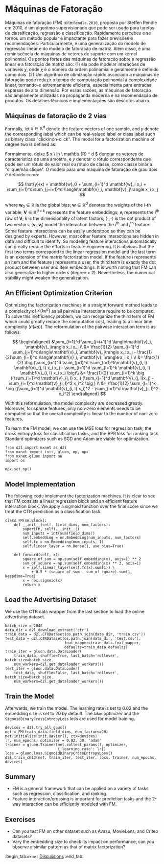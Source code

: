 # Máquinas de Fatoração

Máquinas de fatoração (FM) :cite:`Rendle.2010`, proposto por Steffen Rendle em 2010, é um algoritmo supervisionado que pode ser usado para tarefas de classificação, regressão e classificação. Rapidamente percebeu e se tornou um método popular e impactante para fazer previsões e recomendações. Particularmente, é uma generalização do modelo de regressão linear e do modelo de fatoração de matriz. Além disso, é uma reminiscência de máquinas de vetores de suporte com um kernel polinomial. Os pontos fortes das máquinas de fatoração sobre a regressão linear e a fatoração de matriz são: (1) ela pode modelar interações de variáveis ​​$\chi$, onde $\chi$ é o número da ordem polinomial e geralmente é definido como dois. (2) Um algoritmo de otimização rápido associado a máquinas de fatoração pode reduzir o tempo de computação polinomial à complexidade linear, tornando-o extremamente eficiente, especialmente para entradas esparsas de alta dimensão. Por essas razões, as máquinas de fatoração são amplamente utilizadas na propaganda moderna e na recomendação de produtos. Os detalhes técnicos e implementações são descritos abaixo.


## Máquinas de fatoração de 2 vias

Formally, let $x \in \mathbb{R}^d$ denote the feature vectors of one sample, and $y$ denote the corresponding label which can be real-valued label or class label such as binary class "click/non-click". The model for a factorization machine of degree two is defined as:

Formalmente, deixe $ x \ in \ mathbb {R} ^ d $ denotar os vetores de característica de uma amostra, e $y$ denotar o rótulo correspondente que pode ser um rótulo de valor real ou rótulo de classe, como classe binária "clique/não clique". O modelo para uma máquina de fatoração de grau dois é definido como:

$$
\hat{y}(x) = \mathbf{w}_0 + \sum_{i=1}^d \mathbf{w}_i x_i + \sum_{i=1}^d\sum_{j=i+1}^d \langle\mathbf{v}_i, \mathbf{v}_j\rangle x_i x_j
$$

where $\mathbf{w}_0 \in \mathbb{R}$ is the global bias; $\mathbf{w} \in \mathbb{R}^d$ denotes the weights of the i-th variable; $\mathbf{V} \in \mathbb{R}^{d\times k}$ represents the feature embeddings; $\mathbf{v}_i$ represents the $i^\mathrm{th}$ row of $\mathbf{V}$; $k$ is the dimensionality of latent factors; $\langle\cdot, \cdot \rangle$ is the dot product of two vectors.  $\langle \mathbf{v}_i, \mathbf{v}_j \rangle$ model the interaction between the $i^\mathrm{th}$ and $j^\mathrm{th}$ feature. Some feature interactions can be easily understood so they can be designed by experts. However, most other feature interactions are hidden in data and difficult to identify. So modeling feature interactions automatically can greatly reduce the efforts in feature engineering. It is obvious that the first two terms correspond to the linear regression model and the last term is an extension of the matrix factorization model. If the feature $i$ represents an item and the feature $j$ represents a user, the third term is exactly the dot product between user and item embeddings. It is worth noting that FM can also generalize to higher orders (degree > 2). Nevertheless, the numerical stability might weaken the generalization.  
 

## An Efficient Optimization Criterion

Optimizing the factorization machines in a  straight forward method leads to a complexity of $\mathcal{O}(kd^2)$ as all pairwise interactions require to be computed. To solve this inefficiency problem, we can reorganize the third term of FM which could greatly reduce the computation cost, leading to a linear time complexity ($\mathcal{O}(kd)$).  The reformulation of the pairwise interaction term is as follows:

$$
\begin{aligned}
&\sum_{i=1}^d \sum_{j=i+1}^d \langle\mathbf{v}_i, \mathbf{v}_j\rangle x_i x_j \\
 &= \frac{1}{2} \sum_{i=1}^d \sum_{j=1}^d\langle\mathbf{v}_i, \mathbf{v}_j\rangle x_i x_j - \frac{1}{2}\sum_{i=1}^d \langle\mathbf{v}_i, \mathbf{v}_i\rangle x_i x_i \\
 &= \frac{1}{2} \big (\sum_{i=1}^d \sum_{j=1}^d \sum_{l=1}^k\mathbf{v}_{i, l} \mathbf{v}_{j, l} x_i x_j - \sum_{i=1}^d \sum_{l=1}^k \mathbf{v}_{i, l} \mathbf{v}_{i, l} x_i x_i \big)\\
 &=  \frac{1}{2} \sum_{l=1}^k \big ((\sum_{i=1}^d \mathbf{v}_{i, l} x_i) (\sum_{j=1}^d \mathbf{v}_{j, l}x_j) - \sum_{i=1}^d \mathbf{v}_{i, l}^2 x_i^2 \big ) \\
 &= \frac{1}{2} \sum_{l=1}^k \big ((\sum_{i=1}^d \mathbf{v}_{i, l} x_i)^2 - \sum_{i=1}^d \mathbf{v}_{i, l}^2 x_i^2)
 \end{aligned}
$$

With this reformulation, the model complexity are decreased greatly. Moreover, for sparse features, only non-zero elements needs to be computed so that the overall complexity is linear to the number of non-zero features. 

To learn the FM model, we can use the MSE loss for regression task, the cross entropy loss for classification tasks, and the BPR loss for ranking task. Standard optimizers such as SGD and Adam are viable for optimization.

```{.python .input  n=2}
from d2l import mxnet as d2l
from mxnet import init, gluon, np, npx
from mxnet.gluon import nn
import os

npx.set_np()
```

## Model Implementation
The following code implement the factorization machines. It is clear to see that FM consists a linear regression block and an efficient feature interaction block. We apply a sigmoid function over the final score since we treat the CTR prediction as a classification task.

```{.python .input  n=2}
class FM(nn.Block):
    def __init__(self, field_dims, num_factors):
        super(FM, self).__init__()
        num_inputs = int(sum(field_dims))
        self.embedding = nn.Embedding(num_inputs, num_factors)
        self.fc = nn.Embedding(num_inputs, 1)
        self.linear_layer = nn.Dense(1, use_bias=True)
        
    def forward(self, x):
        square_of_sum = np.sum(self.embedding(x), axis=1) ** 2
        sum_of_square = np.sum(self.embedding(x) ** 2, axis=1)
        x = self.linear_layer(self.fc(x).sum(1)) \
            + 0.5 * (square_of_sum - sum_of_square).sum(1, keepdims=True)
        x = npx.sigmoid(x)
        return x
```

## Load the Advertising Dataset
We use the CTR data wrapper from the last section to load the online advertising dataset.

```{.python .input  n=3}
batch_size = 2048
data_dir = d2l.download_extract('ctr')
train_data = d2l.CTRDataset(os.path.join(data_dir, 'train.csv'))
test_data = d2l.CTRDataset(os.path.join(data_dir, 'test.csv'),
                           feat_mapper=train_data.feat_mapper,
                           defaults=train_data.defaults)
train_iter = gluon.data.DataLoader(
    train_data, shuffle=True, last_batch='rollover', batch_size=batch_size,
    num_workers=d2l.get_dataloader_workers())
test_iter = gluon.data.DataLoader(
    test_data, shuffle=False, last_batch='rollover', batch_size=batch_size,
    num_workers=d2l.get_dataloader_workers())
```

## Train the Model
Afterwards, we train the model. The learning rate is set to 0.02 and the embedding size is set to 20 by default. The `Adam` optimizer and the `SigmoidBinaryCrossEntropyLoss` loss are used for model training.

```{.python .input  n=5}
devices = d2l.try_all_gpus()
net = FM(train_data.field_dims, num_factors=20)
net.initialize(init.Xavier(), ctx=devices)
lr, num_epochs, optimizer = 0.02, 30, 'adam'
trainer = gluon.Trainer(net.collect_params(), optimizer,
                        {'learning_rate': lr})
loss = gluon.loss.SigmoidBinaryCrossEntropyLoss()
d2l.train_ch13(net, train_iter, test_iter, loss, trainer, num_epochs, devices)
```

## Summary

* FM is a general framework that can be applied on a variety of tasks such as regression, classification, and ranking. 
* Feature interaction/crossing is important for prediction tasks and the 2-way interaction can be efficiently modeled with FM.

## Exercises

* Can you test FM on other dataset such as Avazu, MovieLens, and Criteo datasets?
* Vary the embedding size to check its impact on performance, can you observe a similar pattern as that of matrix factorization?

:begin_tab:`mxnet`
[Discussions](https://discuss.d2l.ai/t/406)
:end_tab:
<!--stackedit_data:
eyJoaXN0b3J5IjpbNDg2Mjc0MTA1XX0=
-->